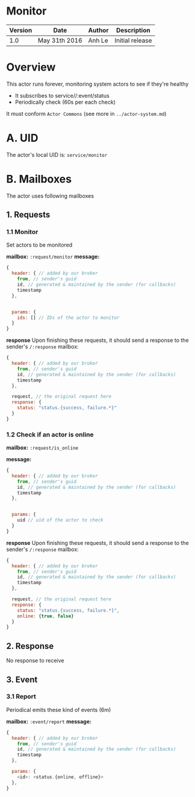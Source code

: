 Monitor
===================

Version | Date          | Author | Description
------- | ------------- | ------ | ---------------
1.0     | May 31th 2016 | Anh Le | Initial release

# Overview
This actor runs forever, monitoring system actors to see if they're healthy
- It subscribes to service/<id>/:event/status
- Periodically check (60s per each check)

It must conform `Actor Commons` (see more in `../actor-system.md`)

# A. UID
The actor's local UID is: `service/monitor`

# B. Mailboxes
The actor uses following mailboxes

## 1. Requests
### 1.1 Monitor
Set actors to be monitored

**mailbox:** `:request/monitor`
**message:**

```javascript
{
  header: { // added by our broker
    from, // sender's guid
    id, // generated & maintained by the sender (for callbacks)
    timestamp
  },


  params: {
    ids: [] // IDs of the actor to monitor
  }
}
```
**response** Upon finishing these requests, it should send a response to the sender's `/:response` mailbox:

```js
{
  header: { // added by our broker
    from, // sender's guid
    id, // generated & maintained by the sender (for callbacks)
    timestamp
  },

  request, // the original request here
  response: {
    status: "status.{success, failure.*}"
  }
}
```

### 1.2 Check if an actor is online

**mailbox:** `:request/is_online`

**message:**

```javascript
{
  header: { // added by our broker
    from, // sender's guid
    id, // generated & maintained by the sender (for callbacks)
    timestamp
  },


  params: {
    uid // uid of the actor to check
  }
}
```

**response** Upon finishing these requests, it should send a response to the sender's `/:response` mailbox:

```js
{
  header: { // added by our broker
    from, // sender's guid
    id, // generated & maintained by the sender (for callbacks)
    timestamp
  },

  request, // the original request here
  response: {
    status: "status.{success, failure.*}",
    online: {true, false}
  }
}
```

## 2. Response
No response to receive

## 3. Event
### 3.1 Report
Periodical emits these kind of events (6m)

**mailbox:** `:event/report`
**message:**

```javascript
{
  header: { // added by our broker
    from, // sender's guid
    id, // generated & maintained by the sender (for callbacks)
    timestamp
  },

  params: {
    <id>: <status.{online, offline}>
  },
}
```
